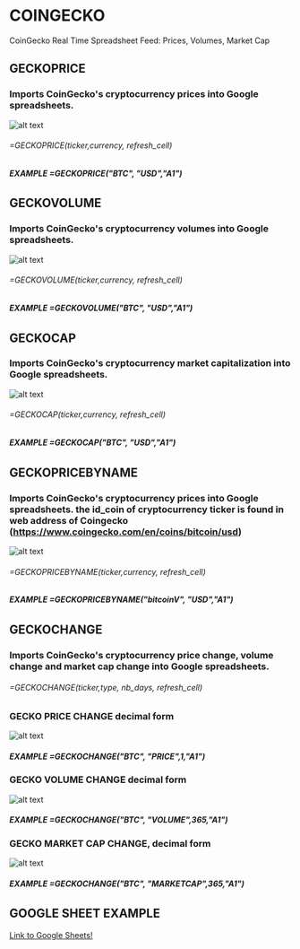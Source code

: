 # COINGECKO
CoinGecko Real Time Spreadsheet Feed: Prices, Volumes, Market Cap



## GECKOPRICE
### Imports CoinGecko's cryptocurrency prices into Google spreadsheets. 

![alt text](https://github.com/Eloise1988/COINGECKO/blob/master/GIF/GECKOPRICEUSD.gif)

###### =GECKOPRICE(ticker,currency, refresh_cell) 
##### EXAMPLE    =GECKOPRICE("BTC", "USD","$A$1")


######

## GECKOVOLUME
### Imports CoinGecko's cryptocurrency volumes into Google spreadsheets. 

![alt text](https://github.com/Eloise1988/COINGECKO/blob/master/GIF/GECKOVOLUME.gif)

###### =GECKOVOLUME(ticker,currency, refresh_cell) 
##### EXAMPLE    =GECKOVOLUME("BTC", "USD","$A$1")


######

## GECKOCAP
### Imports CoinGecko's cryptocurrency market capitalization into Google spreadsheets. 

![alt text](https://github.com/Eloise1988/COINGECKO/blob/master/GIF/GECKOCAP.gif)

###### =GECKOCAP(ticker,currency, refresh_cell) 
##### EXAMPLE    =GECKOCAP("BTC", "USD","$A$1")


######
## GECKOPRICEBYNAME
### Imports CoinGecko's cryptocurrency prices into Google spreadsheets. the id_coin of cryptocurrency ticker is found in web address of Coingecko (https://www.coingecko.com/en/coins/bitcoin/usd)

![alt text](https://github.com/Eloise1988/COINGECKO/blob/master/GIF/GECKOPRICEBYNAME.gif)

###### =GECKOPRICEBYNAME(ticker,currency, refresh_cell) 
##### EXAMPLE    =GECKOPRICEBYNAME("bitcoinV", "USD","$A$1")


######
######
## GECKOCHANGE
### Imports CoinGecko's cryptocurrency price change, volume change and market cap change into Google spreadsheets. 
###### =GECKOCHANGE(ticker,type, nb_days, refresh_cell) 

### GECKO PRICE CHANGE decimal form
![alt text](https://github.com/Eloise1988/COINGECKO/blob/master/GIF/geckochangeprice.gif)

##### EXAMPLE    =GECKOCHANGE("BTC", "PRICE",1,"$A$1")

### GECKO VOLUME CHANGE decimal form
![alt text](https://github.com/Eloise1988/COINGECKO/blob/master/GIF/geckochangevolume.gif)

##### EXAMPLE    =GECKOCHANGE("BTC", "VOLUME",365,"$A$1")

### GECKO MARKET CAP CHANGE, decimal form
![alt text](https://github.com/Eloise1988/COINGECKO/blob/master/GIF/geckochangemarketcap.gif)

##### EXAMPLE    =GECKOCHANGE("BTC", "MARKETCAP",365,"$A$1")


######
## GOOGLE SHEET EXAMPLE
[Link to Google Sheets!](https://docs.google.com/spreadsheets/d/1QODede4loYFnd9ig_f4vRiO4J4uptxn8zIx3qRsLDeA/edit?usp=sharing)

